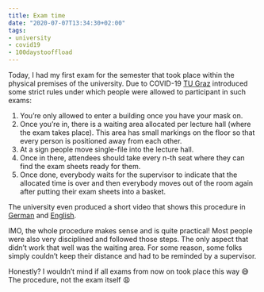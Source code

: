 ```yaml
---
title: Exam time
date: "2020-07-07T13:34:30+02:00"
tags:
- university
- covid19
- 100daystooffload
---
```


Today, I had my first exam for the semester that took place within the physical premises of the university. Due to COVID-19 [TU Graz](https://www.tugraz.at/home/) introduced some strict rules under which people were allowed to participant in such exams:

1. You’re only allowed to enter a building once you have your mask on.
2. Once you’re in, there is a waiting area allocated per lecture hall (where the exam takes place). This area has small markings on the floor so that every person is positioned away from each other.
3. At a sign people move single-file into the lecture hall.
4. Once in there, attendees should take every n-th seat where they can find the exam sheets ready for them.
5. Once done, everybody waits for the supervisor to indicate that the allocated time is over and then everybody moves out of the room again after putting their exam sheets into a basket.

The university even produced a short video that shows this procedure  in [German](https://www.youtube.com/watch?v=Tq2prEiVO4E) and [English](https://www.youtube.com/watch?v=dE4xoCjONRM).

IMO, the whole procedure makes sense and is quite practical! Most people were also very disciplined and followed those steps. The only aspect that didn’t work that well was the waiting area. For some reason, some folks simply couldn’t keep their distance and had to be reminded by a supervisor. 

Honestly? I wouldn’t mind if all exams from now on took place this way 😅 The procedure, not the exam itself 😩
